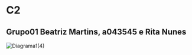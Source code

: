 # C2

## Grupo01 Beatriz Martins, a043545 e Rita Nunes 

![Diagrama1(4)](https://github.com/TCM23-SIBD-G01/TCM23-SIBD-G01/assets/153848864/b2e8f2a4-cbcf-447f-8454-4ed0c3b9e27f)
